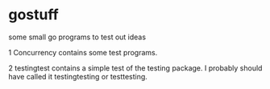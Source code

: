 # gostuff
some small go programs to test out ideas

1 Concurrency 
  contains some test programs.

2 testingtest
  contains a simple test of the testing package. I probably should have called it testingtesting or testtesting.  
